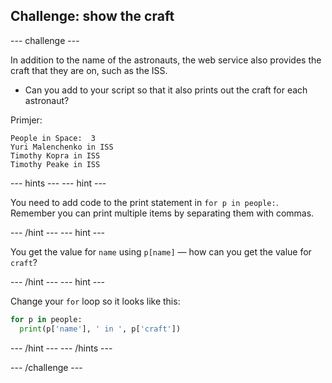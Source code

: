## Challenge: show the craft

\--- challenge \---

In addition to the name of the astronauts, the web service also provides the craft that they are on, such as the ISS.

+ Can you add to your script so that it also prints out the craft for each astronaut? 

Primjer:

    People in Space:  3
    Yuri Malenchenko in ISS
    Timothy Kopra in ISS
    Timothy Peake in ISS
    

\--- hints \--- \--- hint \---

You need to add code to the print statement in `for p in people:`. Remember you can print multiple items by separating them with commas.

\--- /hint \--- \--- hint \---

You get the value for `name` using `p[name]` — how can you get the value for `craft`?

\--- /hint \--- \--- hint \---

Change your `for` loop so it looks like this:

```python
for p in people:
  print(p['name'], ' in ', p['craft'])
```

\--- /hint \--- \--- /hints \---

\--- /challenge \---
